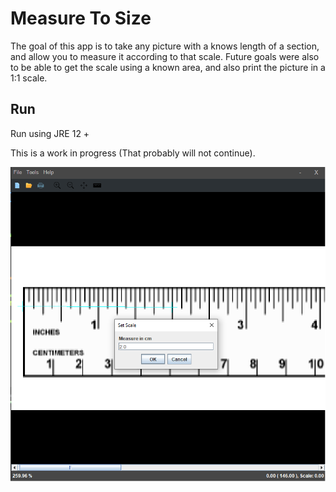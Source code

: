 # Measure To Size

The goal of this app is to take any picture with a knows length of a section, and allow you to measure it according to that scale.
Future goals were also to be able to get the scale using a known area, and also print the picture in a 1:1 scale.
## Run
Run using JRE 12 +

This is a work in progress (That probably will not continue).


![the app](https://github.com/guydav1/MeasureToSize/blob/master/view1.png)
